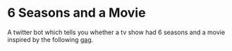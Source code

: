 # 6 Seasons and a Movie


A twitter bot which tells you whether a tv show had 6 seasons and a movie inspired by the following [gag](https://www.youtube.com/watch?v=aXqLCM0d0Os).
